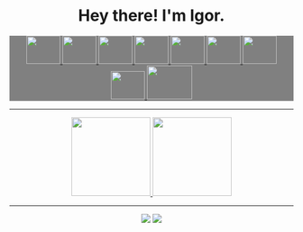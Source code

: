 <h1 align="center" > Hey there! I'm Igor. </h1>

<div align="center" style="background-color: grey" >
  <a href="https://github.com/CapitaoDAreia">
  <img height="50" width="60" src="https://cdn.jsdelivr.net/gh/devicons/devicon/icons/javascript/javascript-original.svg" />
  <img height="50" width="60" src="https://cdn.jsdelivr.net/gh/devicons/devicon/icons/html5/html5-plain-wordmark.svg" />
  <img height="50" width="60" src="https://cdn.jsdelivr.net/gh/devicons/devicon/icons/css3/css3-plain-wordmark.svg" />
  <img height="50" width="60" src="https://cdn.jsdelivr.net/gh/devicons/devicon/icons/typescript/typescript-plain.svg" />
  <img height="50" width="60" src="https://cdn.jsdelivr.net/gh/devicons/devicon/icons/react/react-original-wordmark.svg" />
  <img height="50" width="60" src="https://cdn.jsdelivr.net/gh/devicons/devicon/icons/nodejs/nodejs-original.svg" />
  <img height="50" width="60" src="https://cdn.jsdelivr.net/gh/devicons/devicon/icons/go/go-original-wordmark.svg" />
  <img height="50" width="60" src="https://cdn.jsdelivr.net/gh/devicons/devicon/icons/java/java-original-wordmark.svg" />
  <img height="60" width="80" src="https://cdn.jsdelivr.net/gh/devicons/devicon/icons/kotlin/kotlin-plain-wordmark.svg" />
  </a>
</div>

<hr/>

<div align="center" >
  <a href="https://github.com/CapitaoDAreia">
  <img height="140em" src="https://github-readme-stats-git-masterrstaa-rickstaa.vercel.app/api/top-langs/?username=CapitaoDAreia&theme=dark&layout=compact" > 
  <img height="140em" src="https://github-readme-stats-git-masterrstaa-rickstaa.vercel.app/api?username=CapitaoDAreia&theme=dark&show_icons=true">
  </a>
</div>

<hr/>

<div align="center" >
  <a href="https://www.linkedin.com/in/igordanieldasilvad7/" target="_blank"><img src="https://img.shields.io/badge/LinkedIn-0077B5?style=for-the-badge&logo=linkedin&logoColor=white"></a>
  <a href="mailto:danieligord7@hotmail.com"><img src="https://img.shields.io/badge/Microsoft_Outlook-0078D4?style=for-the-badge&logo=microsoft-outlook&logoColor=white"></a>
</div>
